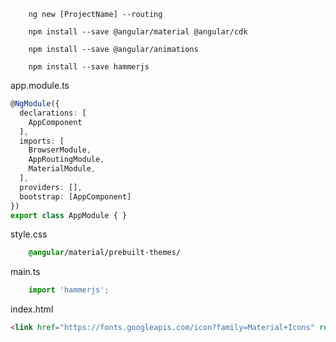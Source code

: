```
    ng new [ProjectName] --routing
```

```
    npm install --save @angular/material @angular/cdk
```

```
    npm install --save @angular/animations
```

```
    npm install --save hammerjs
```

app.module.ts

```ts
@NgModule({
  declarations: [
    AppComponent
  ],
  imports: [
    BrowserModule,
    AppRoutingModule,
    MaterialModule,
  ],
  providers: [],
  bootstrap: [AppComponent]
})
export class AppModule { }
```

style.css

```css 
    @angular/material/prebuilt-themes/
```


main.ts

```ts
    import 'hammerjs';
```

index.html

```html
<link href="https://fonts.googleapis.com/icon?family=Material+Icons" rel="stylesheet">
```